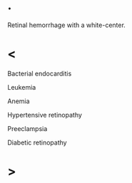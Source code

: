 # .

Retinal hemorrhage with a white-center.

# <

Bacterial endocarditis

Leukemia

Anemia

Hypertensive retinopathy

Preeclampsia

Diabetic retinopathy

# >
